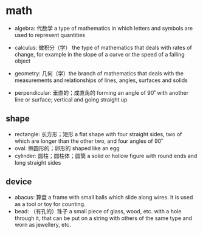 # math

- algebra: 代数学 a type of mathematics in which letters and symbols are used to represent quantities
- calculus: 微积分（学） the type of mathematics that deals with rates of change, for example in the slope of a curve or the speed of a falling object
- geometry: 几何（学）the branch of mathematics that deals with the measurements and relationships of lines, angles, surfaces and solids

- perpendicular: 垂直的；成直角的 forming an angle of 90˚ with another line or surface; vertical and going straight up

## shape

- rectangle: 长方形；矩形 a flat shape with four straight sides, two of which are longer than the other two, and four angles of 90˚
- oval: 椭圆形的；卵形的 shaped like an egg
- cylinder: 圆柱；圆柱体；圆筒 a solid or hollow figure with round ends and long straight sides

## device

- abacus: 算盘 a frame with small balls which slide along wires. It is used as a tool or toy for counting.
- bead: （有孔的）珠子 a small piece of glass, wood, etc. with a hole through it, that can be put on a string with others of the same type and worn as jewellery, etc.
